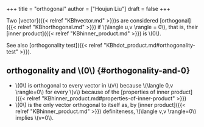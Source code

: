 +++
title = "orthogonal"
author = ["Houjun Liu"]
draft = false
+++

Two [vector]({{< relref "KBhvector.md" >}})s are considered [orthogonal]({{< relref "KBhorthogonal.md" >}}) if \\(\langle u,v \rangle = 0\\), that is, their [inner product]({{< relref "KBhinner_product.md" >}}) is \\(0\\).

See also [orthogonality test]({{< relref "KBhdot_product.md#orthogonality-test" >}}).


## orthogonality and \\(0\\) {#orthogonality-and-0}

-   \\(0\\) is orthogonal to every vector in \\(v\\) because \\(\langle 0,v \rangle=0\\) for every \\(v\\) because of the [properties of inner product]({{< relref "KBhinner_product.md#properties-of-inner-product" >}})
-   \\(0\\) is the only vector orthogonal to itself as, by [inner product]({{< relref "KBhinner_product.md" >}}) definiteness, \\(\langle v,v \rangle=0\\) implies \\(v=0\\).
